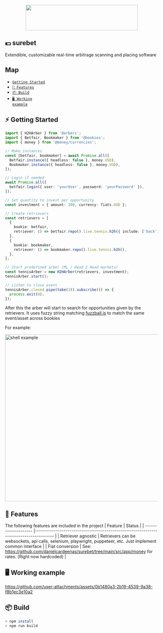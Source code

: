 
<p align="center">
  <img width="369" height="84" src="https://github.com/user-attachments/assets/a21cff5d-9433-4015-91a9-867642b2c89c">
</p>

## 💵 surebet 
Extendible, customizable real-time arbitrage scanning and placing software

## Map
- [<code>Getting Started</code>](#-getting-started)
- [<code>🔋 Features</code>](#️-features)
- [<code>📦 Build</code>](#-build)
- [<code>🖥️ Working example</code>](#️-working-example)
 
## ⚡ Getting Started
```ts
import { H2HArber } from '@arbers';
import { Betfair, Bookmaker } from '@bookies';
import { money } from '@money/currencies';

// Make instances
const [betfair, bookmaker] = await Promise.all([
  Betfair.instance({ headless: false }, money.USD),
  Bookmaker.instance({ headless: false }, money.USD),
]);

// Login if needed
await Promise.all([
  betfair.login({ user: 'yourUser', password: 'yourPassword' }),
]);

// Set quantity to invest per opportunity
const investment = { amount: 200, currency: fiats.USD };

// Create retrievers
const retrievers = [
  {
    bookie: betfair,
    retriever: () => betfair.repo().live.tennis.h2h({ include: ['back'] }),
  },
  {
    bookie: bookmaker,
    retriever: () => bookmaker.repo().live.tennis.h2h(),
  },
];

// Start predefined arber (ML / Head 2 Head markets)
const tennisArber = new H2HArber(retrievers, investment);
tennisArber.start();

// Listen to close event
tennisArber.closed.pipe(take(1)).subscribe(() => {
  process.exit(0);
});

```

After this the arber will start to search for opportunities given by the retrievers.
It uses fuzzy string matching [fuzzball.js](https://github.com/nol13/fuzzball.js) to match the same event/asset across bookies

For example:
<p align="left">
  <img src="https://github.com/user-attachments/assets/16d53304-66f5-4536-9416-a0f6a9c73560" alt="shell example" width="550"/>
</p>

## 🔋 Features
The following features are included in the project
| Feature              | Status                                                                                     |
| -------------------- |:---------------------------------------------------------------------------------------   |
| Retriever agnostic   | Retrievers can be websockets, api calls, selenium, playwright, puppeteer, etc. Just implement common interface |
| Fiat conversion      | See: https://github.com/danielcardeenas/surebet/tree/main/src/app/money for rates. (Right now hardcoded) |

## 🖥️ Working example
https://github.com/user-attachments/assets/0b1480a3-2b19-4539-9a38-f8b1ec3e10a2


## 📦 Build
```sh
> npm install
> npm run build
```
